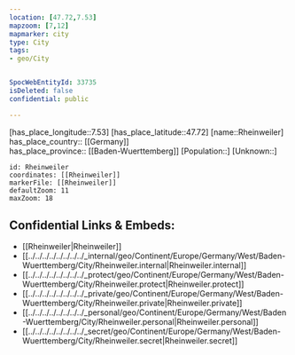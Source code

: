 ```yaml
---
location: [47.72,7.53] 
mapzoom: [7,12] 
mapmarker: city 
type: City
tags:
- geo/City


SpocWebEntityId: 33735
isDeleted: false
confidential: public

---
```

[has_place_longitude::7.53] 
[has_place_latitude::47.72] 
[name::Rheinweiler] 
has_place_country:: [[Germany]]  
has_place_province:: [[Baden-Wuerttemberg]] 
[Population::] 
[Unknown::] 


```leaflet
id: Rheinweiler
coordinates: [[Rheinweiler]] 
markerFile: [[Rheinweiler]] 
defaultZoom: 11 
maxZoom: 18
```


## Confidential Links & Embeds: 
- [[Rheinweiler|Rheinweiler]]  
- [[../../../../../../../../_internal/geo/Continent/Europe/Germany/West/Baden-Wuerttemberg/City/Rheinweiler.internal|Rheinweiler.internal]] 
- [[../../../../../../../../_protect/geo/Continent/Europe/Germany/West/Baden-Wuerttemberg/City/Rheinweiler.protect|Rheinweiler.protect]] 
- [[../../../../../../../../_private/geo/Continent/Europe/Germany/West/Baden-Wuerttemberg/City/Rheinweiler.private|Rheinweiler.private]] 
- [[../../../../../../../../_personal/geo/Continent/Europe/Germany/West/Baden-Wuerttemberg/City/Rheinweiler.personal|Rheinweiler.personal]] 
- [[../../../../../../../../_secret/geo/Continent/Europe/Germany/West/Baden-Wuerttemberg/City/Rheinweiler.secret|Rheinweiler.secret]] 
